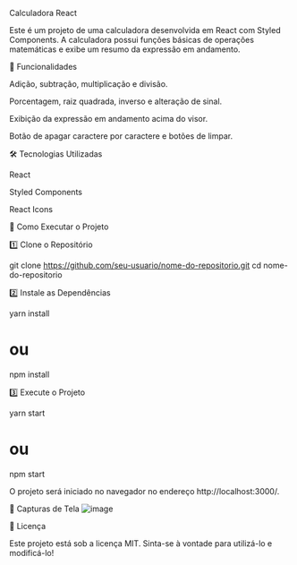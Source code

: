Calculadora React

Este é um projeto de uma calculadora desenvolvida em React com Styled Components. A calculadora possui funções básicas de operações matemáticas e exibe um resumo da expressão em andamento.

📌 Funcionalidades

Adição, subtração, multiplicação e divisão.

Porcentagem, raiz quadrada, inverso e alteração de sinal.

Exibição da expressão em andamento acima do visor.

Botão de apagar caractere por caractere e botões de limpar.

🛠️ Tecnologias Utilizadas

React

Styled Components

React Icons

🚀 Como Executar o Projeto

1️⃣ Clone o Repositório

git clone https://github.com/seu-usuario/nome-do-repositorio.git
cd nome-do-repositorio

2️⃣ Instale as Dependências

yarn install
# ou
npm install

3️⃣ Execute o Projeto

yarn start
# ou
npm start

O projeto será iniciado no navegador no endereço http://localhost:3000/.

📸 Capturas de Tela
![image](https://github.com/user-attachments/assets/215da61a-c27d-4e9c-bcf3-4b0537c4730b)


📜 Licença

Este projeto está sob a licença MIT. Sinta-se à vontade para utilizá-lo e modificá-lo!


